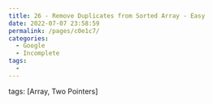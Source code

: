 ```yaml
---
title: 26 - Remove Duplicates from Sorted Array - Easy
date: 2022-07-07 23:58:59
permalink: /pages/c0e1c7/
categories:
  - Google
  - Incomplete
tags:
  - 
---
```

tags: [Array, Two Pointers]